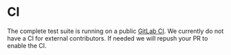 # CI

The complete test suite is running on a public [GitLab CI](https://github.com/chargerwallet/firmware). We currently do not have a CI for external contributors. If needed we will repush your PR to enable the CI.
